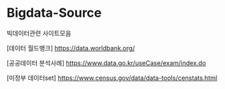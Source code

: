 # Bigdata-Source
빅데이터관련 사이트모음

[데이터 월드뱅크] <https://data.worldbank.org/><br /> 

[공공데이터 분석사례] <https://www.data.go.kr/useCase/exam/index.do><br/>

[미정부  데이터set] <https://www.census.gov/data/data-tools/censtats.html>

